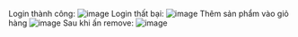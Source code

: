Login thành công:
![image](https://github.com/user-attachments/assets/d9be1423-11e1-4fbf-a4b0-be26dbfa42b2)
Login thất bại:
![image](https://github.com/user-attachments/assets/61d0587e-57ab-41fc-8cdf-c0535a212fbd)
Thêm sản phẩm vào giỏ hàng 
![image](https://github.com/user-attachments/assets/0acb0ef0-7efe-4041-9bc2-059437811cd0)
Sau khi ấn remove:
![image](https://github.com/user-attachments/assets/6c8a1c52-238d-4f2f-ba94-1f6bcf7b9bea)



